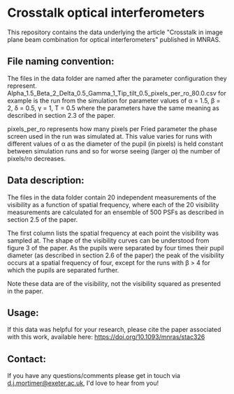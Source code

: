 # Crosstalk optical interferometers

This repository contains the data underlying the article "Crosstalk in image plane beam combination for optical interferometers" published in MNRAS. 

## File naming convention: 

The files in the data folder are named after the parameter configuration they represent. Alpha_1.5_Beta_2_Delta_0.5_Gamma_1_Tip_tilt_0.5_pixels_per_ro_80.0.csv for example is the run from the simulation for parameter values of α = 1.5, β = 2, δ = 0.5, γ = 1, T = 0.5 where the parameters have the same meaning as described in section 2.3 of the paper. 

pixels_per_ro represents how many pixels per Fried parameter the phase screen used in the run was simulated at. This value varies for runs with different values of α as the diameter of the pupil (in pixels) is held constant between simulation runs and so for worse seeing (larger α) the number of pixels/ro decreases. 

## Data description: 

The files in the data folder contain 20 independent measurements of the visibility as a function of spatial frequency, where each of the 20 visibility measurements are calculated for an ensemble of 500 PSFs as described in section 2.5 of the paper. 

The first column lists the spatial frequency at each point the visibility was sampled at. The shape of the visibility curves can be understood from figure 3 of the paper. As the pupils were separated by four times their pupil diameter (as described in section 2.6 of the paper) the peak of the visibility occurs at a spatial frequency of four, except for the runs with β > 4 for which the pupils are separated further. 

Note these data are of the visibility, not the visibility squared as presented in the paper. 

## Usage: 

If this data was helpful for your research, please cite the paper associated with this work, available here: https://doi.org/10.1093/mnras/stac326

## Contact: 

If you have any questions/comments please get in touch via d.j.mortimer@exeter.ac.uk, I'd love to hear from you!
